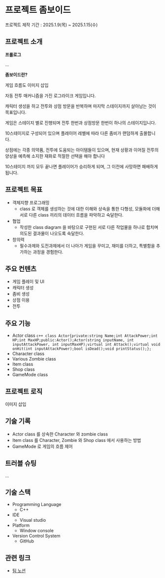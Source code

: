 # 프로젝트 좀보이드

프로젝트 제작 기간 : 2025.1.9(목) ~ 2025.1.15(수)

## 프로젝트 소개

**프롤로그**

...

**좀보이드란?**

게임 흐름도 이미지 삽입

자동 전투 매커니즘을 가진 로그라이크 게임입니다.

캐릭터 생성을 하고 전투와 상점 방문을 반복하며 마지막 스테이지까지 살아남는 것이 목표입니다.

게임은 스테이지 별로 진행되며 전투 한번과 상점방문 한번이 하나의 스테이지입니다.

10스테이지로 구성되어 있으며 플레이어 레벨에 따라 다른 좀비가 랜덤하게 출몰합니다.

상점에는 각종 의약품, 전투에 도움되는 아이템들이 있으며, 현재 상황과 이어질 전투의 양상을 예측해 소지한 재화로 적절한 선택을 해야 합니다

10스테이지 까지 모두 끝나면 플레이어가 승리하게 되며, 그 이전에 사망하면 패배하게 됩니다.

## 프로젝트 목표

- 객체지향 프로그래밍
  - class 로 객체를 생성하는 것에 대한 이해와 상속을 통한 다형성, 모듈화에 더해 서로 다른 class 끼리의 데이터 흐름을 파악하고 숙달한다.
- 협업
  - 작성한 class diagram 을 바탕으로 구현된 서로 다른 작업물을 하나로 합치며 의도된 결과물이 나오도록 숙달한다.
- 창의력
  - 필수과제와 도전과제에서 더 나아가 게임을 꾸미고, 재미를 더하고, 특별함을 추가하는 과정을 경험한다.

## 주요 컨텐츠
- 게임 플레이 및 UI
- 캐릭터 생성
- 좀비 생성
- 상점 이용
- 전투

## 주요 기능
- Actor class
```c++ class Actor{private:string Name;int AttackPower;int HP;int MaxHP;public:Actor();Actor(string inputName, int inputAttackPower, int inputMaxHP);virtual int Attack();virtual void onHit(int inputAttackPower);bool isDead();void printStatus();};```
- Character class
- Various Zombie class
- Item class
- Shop class
- GameMode class

## 프로젝트 로직
이미지 삽입

## 기술 기록
- Actor class 를 상속한 Character 와 zombie class
- Item class 를 Character, Zombie 와 Shop class 에서 사용하는 방법
- GameMode 로 게임의 흐름 제어

## 트러블 슈팅
...

## 기술 스택
- Programming Language
  - C++
- IDE
  - Visual studio
- Platform
  - Window console
- Version Control System
  - GitHub

## 관련 링크
- [팀 노션](https://teamsparta.notion.site/2-17-1762dc3ef514814d941de95c7f349bb4)
